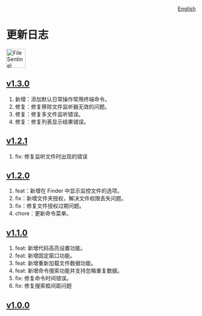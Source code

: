 <p align="right">
  <a href="./CHANGELOG.md">English</a>
</p>
<!--rehype:style=float: right; bottom: -36px; position: relative;-->

更新日志
===

<a target="_blank" href="https://apps.apple.com/app/file-sentinel/6744690194" title="FileSentinel for macOS">
<img alt="FileSentinel AppStore" src="https://jaywcjlove.github.io/sb/download/macos.svg" height="51">
</a>

## [v1.3.0](https://github.com/jaywcjlove/file-sentinel/releases/tag/v1.3.0)

1. 新增：添加默认日常操作常用终端命令。
2. 修复：修复移除文件监听器无效的问题。
3. 修复：修复多文件监听错误。
4. 修复：修复列表显示结果错误。

## [v1.2.1](https://github.com/jaywcjlove/file-sentinel/releases/tag/v1.2.1)

1. fix: 修复监听文件时出现的错误

## [v1.2.0](https://github.com/jaywcjlove/file-sentinel/releases/tag/v1.2.0)

1. feat：新增在 Finder 中显示监控文件的选项。
2. fix：新增文件夹授权，解决文件权限丢失问题。
3. fix：修复文件授权过期问题。
4. chore：更新命令菜单。

## [v1.1.0](https://github.com/jaywcjlove/file-sentinel/releases/tag/v1.1.0)

1. feat: 新增代码高亮设置功能。
2. feat: 新增固定窗口功能。
3. feat: 新增重新加载文件数据功能。
4. feat: 新增命令搜索功能并支持忽略重复数据。
5. fix: 修复命令时间错误。
6. fix: 修复搜索框间距问题 

## [v1.0.0](https://github.com/jaywcjlove/file-sentinel/releases/tag/v1.0.0)